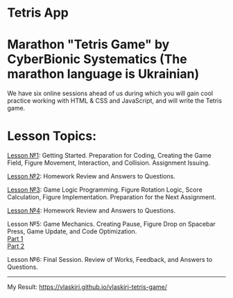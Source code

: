 # Tetris App

# Marathon "Tetris Game" by CyberBionic Systematics (The marathon language is Ukrainian)

We have six online sessions ahead of us during which you will gain cool practice working with HTML & CSS and JavaScript, and will write the Tetris game.

# Lesson Topics:
[Lesson №1](https://www.youtube.com/watch?v=DmP18BpwF8Y): Getting Started. Preparation for Coding, Creating the Game Field, Figure Movement, Interaction, and Collision. Assignment Issuing.

[Lesson №2](https://youtu.be/gJTdCu4ARc8?si=WUuDgdLVcKM-A1g9): Homework Review and Answers to Questions.

[Lesson №3](https://www.youtube.com/watch?v=c0Cj6YhSFqQ): Game Logic Programming. Figure Rotation Logic, Score Calculation, Figure Implementation. Preparation for the Next Assignment.

[Lesson №4](https://youtu.be/_9Jsc7r3C2w?si=leQQWMdcttH0tEQC): Homework Review and Answers to Questions.

Lesson №5: Game Mechanics. Creating Pause, Figure Drop on Spacebar Press, Game Update, and Code Optimization.
</br>
[Part 1](https://www.youtube.com/watch?v=TOJ_KMvO-Oo)
</br>
[Part 2](https://www.youtube.com/watch?v=foxnNNwZyi4)

Lesson №6: Final Session. Review of Works, Feedback, and Answers to Questions.

___

My Result: https://vlaskiri.github.io/vlaskiri-tetris-game/

